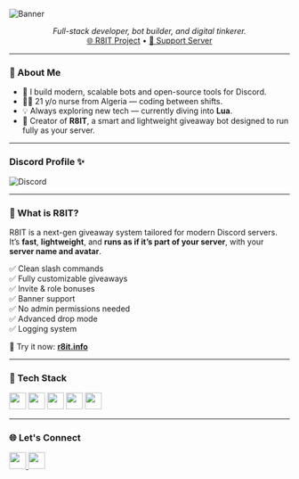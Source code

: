 
![Banner](https://cdn.discordapp.com/attachments/1141513377269678240/1405592630536179863/Untitled_design.png?ex=689f63a5&is=689e1225&hm=b2eda3525cb0570e9dcf73a8755e12613426291cb62da41b2ec656b24f3fd5c8&)

<p align="center">
  <i>Full-stack developer, bot builder, and digital tinkerer.</i><br>
  <a href="https://r8it.info">🌐 R8IT Project</a> • <a href="https://discord.gg/YOUR_SUPPORT_SERVER">💬 Support Server</a>
</p>

---

### 🚀 About Me

- 🧠 I build modern, scalable bots and open-source tools for Discord.
- 👨‍⚕️ 21 y/o nurse from Algeria — coding between shifts.
- 💡 Always exploring new tech — currently diving into **Lua**.
- 🔧 Creator of **R8IT**, a smart and lightweight giveaway bot designed to run fully as your server.

---

### Discord Profile ✨
![Discord](https://discord.c99.nl/widget/theme-3/357504040684486667.png)

---

### 🤖 What is R8IT?

R8IT is a next-gen giveaway system tailored for modern Discord servers.  
It’s **fast**, **lightweight**, and **runs as if it’s part of your server**, with your **server name and avatar**.

✅ Clean slash commands  
✅ Fully customizable giveaways  
✅ Invite & role bonuses  
✅ Banner support  
✅ No admin permissions needed  
✅ Advanced drop mode  
✅ Logging system

🔗 Try it now: [**r8it.info**](https://r8it.info)

---

### 🧰 Tech Stack

<p align="left">
  <img src="https://cdn.jsdelivr.net/gh/devicons/devicon/icons/javascript/javascript-original.svg" width="30" />
  <img src="https://cdn.jsdelivr.net/gh/devicons/devicon/icons/typescript/typescript-original.svg" width="30" />
  <img src="https://cdn.jsdelivr.net/gh/devicons/devicon/icons/nodejs/nodejs-original.svg" width="30" />
  <img src="https://cdn.jsdelivr.net/gh/devicons/devicon/icons/python/python-original.svg" width="30" />
  <img src="https://cdn.jsdelivr.net/gh/devicons/devicon/icons/docker/docker-original.svg" width="30" />
</p>

---

### 🌐 Let's Connect

<p>
  <a href="https://twitter.com/sam_elwassim" target="_blank">
    <img src="https://raw.githubusercontent.com/rahuldkjain/github-profile-readme-generator/master/src/images/icons/Social/twitter.svg" width="30" />
  </a>
  <a href="[https://instagram.com/_ljn.7](https://www.instagram.com/_wa63im_?igsh=MTR0dmRlcDh6Y3M1aA==)" target="_blank">
    <img src="https://raw.githubusercontent.com/rahuldkjain/github-profile-readme-generator/master/src/images/icons/Social/instagram.svg" width="30" />
  </a>
</p>


